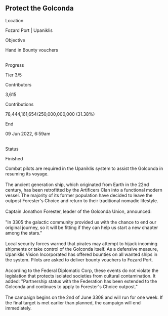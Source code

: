 ## Protect the Golconda

Location

Fozard Port \| Upaniklis

Objective

Hand in Bounty vouchers​

\
Progress

Tier 3/5

Contributors

3,615

Contributions

78,444,161,654/250,000,000,000 (31.38%)

End

09 Jun 2022, 6:59am

\
Status

Finished

Combat pilots are required in the Upaniklis system to assist the
Golconda in resuming its voyage.\
\
The ancient generation ship, which originated from Earth in the 22nd
century, has been retrofitted by the Artificers Clan into a functional
modern vessel. The majority of its former population have decided to
leave the outpost Forester\'s Choice and return to their traditional
nomadic lifestyle.\
\
Captain Jonathon Forester, leader of the Golconda Union, announced:\
\
\"In 3305 the galactic community provided us with the chance to end our
original journey, so it will be fitting if they can help us start a new
chapter among the stars.\"\
\
Local security forces warned that pirates may attempt to hijack incoming
shipments or take control of the Golconda itself. As a defensive
measure, Upaniklis Vision Incorporated has offered bounties on all
wanted ships in the system. Pilots are asked to deliver bounty vouchers
to Fozard Port.\
\
According to the Federal Diplomatic Corp, these events do not violate
the legislation that protects isolated societies from cultural
contamination. It added: \"Partnership status with the Federation has
been extended to the Golconda and continues to apply to Forester\'s
Choice outpost.\"\
\
The campaign begins on the 2nd of June 3308 and will run for one week.
If the final target is met earlier than planned, the campaign will end
immediately.
